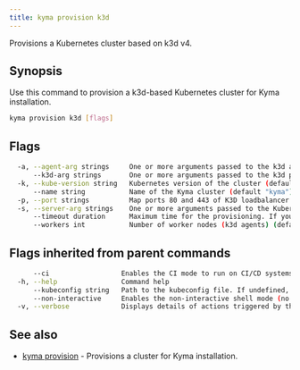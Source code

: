 ```yaml
---
title: kyma provision k3d
---
```


Provisions a Kubernetes cluster based on k3d v4.

## Synopsis

Use this command to provision a k3d-based Kubernetes cluster for Kyma installation.

```bash
kyma provision k3d [flags]
```

## Flags

```bash
  -a, --agent-arg strings     One or more arguments passed to the k3d agent command on agent nodes (e.g. --agent-arg='--alsologtostderr')
      --k3d-arg strings       One or more arguments passed to the k3d provisioning command (e.g. --k3d-arg='--no-rollback')
  -k, --kube-version string   Kubernetes version of the cluster (default "1.20.11")
      --name string           Name of the Kyma cluster (default "kyma")
  -p, --port strings          Map ports 80 and 443 of K3D loadbalancer (e.g. -p 80:80@loadbalancer -p 443:443@loadbalancer) (default [80:80@loadbalancer,443:443@loadbalancer])
  -s, --server-arg strings    One or more arguments passed to the Kubernetes API server (e.g. --server-arg='--alsologtostderr')
      --timeout duration      Maximum time for the provisioning. If you want no timeout, enter "0". (default 5m0s)
      --workers int           Number of worker nodes (k3d agents) (default 1)
```

## Flags inherited from parent commands

```bash
      --ci                  Enables the CI mode to run on CI/CD systems. It avoids any user interaction (such as no dialog prompts) and ensures that logs are formatted properly in log files (such as no spinners for CLI steps).
  -h, --help                Command help
      --kubeconfig string   Path to the kubeconfig file. If undefined, Kyma CLI uses the KUBECONFIG environment variable, or falls back "/$HOME/.kube/config".
      --non-interactive     Enables the non-interactive shell mode (no colorized output, no spinner)
  -v, --verbose             Displays details of actions triggered by the command.
```

## See also

* [kyma provision](#kyma-provision-kyma-provision)	 - Provisions a cluster for Kyma installation.

